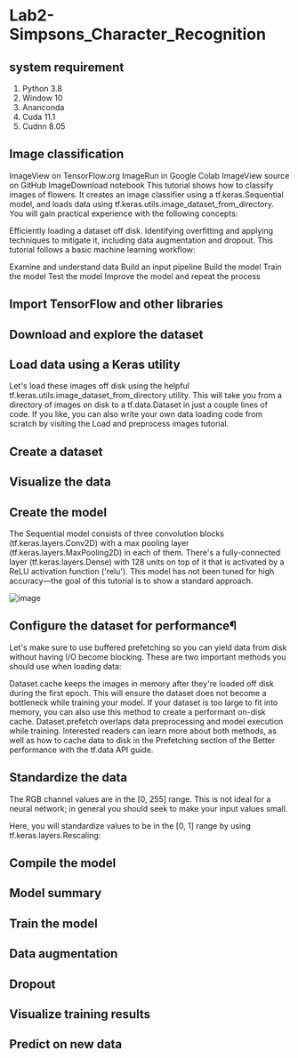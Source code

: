 # Lab2-Simpsons_Character_Recognition

## system requirement
1. Python 3.8
2. Window 10
3. Ananconda
4. Cuda 11.1
5. Cudnn 8.05



## Image classification
ImageView on TensorFlow.org	ImageRun in Google Colab	ImageView source on GitHub	ImageDownload notebook
This tutorial shows how to classify images of flowers. It creates an image classifier using a tf.keras.Sequential model, and loads data using tf.keras.utils.image_dataset_from_directory. You will gain practical experience with the following concepts:

Efficiently loading a dataset off disk.
Identifying overfitting and applying techniques to mitigate it, including data augmentation and dropout.
This tutorial follows a basic machine learning workflow:

Examine and understand data
Build an input pipeline
Build the model
Train the model
Test the model
Improve the model and repeat the process


## Import TensorFlow and other libraries

## Download and explore the dataset

## Load data using a Keras utility

Let's load these images off disk using the helpful tf.keras.utils.image_dataset_from_directory utility. This will take you from a directory of images on disk to a tf.data.Dataset in just a couple lines of code. If you like, you can also write your own data loading code from scratch by visiting the Load and preprocess images tutorial.

## Create a dataset

## Visualize the data

## Create the model
The Sequential model consists of three convolution blocks (tf.keras.layers.Conv2D) with a max pooling layer (tf.keras.layers.MaxPooling2D) in each of them. There's a fully-connected layer (tf.keras.layers.Dense) with 128 units on top of it that is activated by a ReLU activation function ('relu'). This model has not been tuned for high accuracy—the goal of this tutorial is to show a standard approach.

![image](https://user-images.githubusercontent.com/93765298/147376625-33f7f1f0-1efd-4d13-8960-0706aa0702b5.png)


## Configure the dataset for performance¶
Let's make sure to use buffered prefetching so you can yield data from disk without having I/O become blocking. These are two important methods you should use when loading data:

Dataset.cache keeps the images in memory after they're loaded off disk during the first epoch. This will ensure the dataset does not become a bottleneck while training your model. If your dataset is too large to fit into memory, you can also use this method to create a performant on-disk cache.
Dataset.prefetch overlaps data preprocessing and model execution while training.
Interested readers can learn more about both methods, as well as how to cache data to disk in the Prefetching section of the Better performance with the tf.data API guide.


## Standardize the data
The RGB channel values are in the [0, 255] range. This is not ideal for a neural network; in general you should seek to make your input values small.

Here, you will standardize values to be in the [0, 1] range by using tf.keras.layers.Rescaling:

## Compile the model
## Model summary
## Train the model
## Data augmentation
## Dropout
## Visualize training results
## Predict on new data



